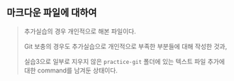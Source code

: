 ## 마크다운 파일에 대하여
> 추가실습의 경우 개인적으로 해본 파일이다.
> 
> Git 보충의 경우도 추가실습으로 개인적으로 부족한 부분들에 대해 작성한 것과,
> 
> 실습3으로 일부로 지우지 않은 `practice-git` 폴더에 있는 텍스트 파일 추가에 대한 command를 남겨둔 상태이다.

